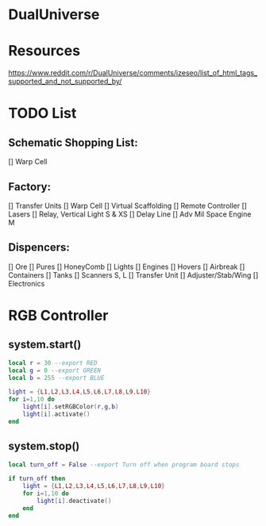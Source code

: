 # DualUniverse

# Resources

https://www.reddit.com/r/DualUniverse/comments/izeseo/list_of_html_tags_supported_and_not_supported_by/

# TODO List
## Schematic Shopping List:
[] Warp Cell

## Factory:
[] Transfer Units
[] Warp Cell
[] Virtual Scaffolding
[] Remote Controller
[] Lasers
[] Relay, Vertical Light S & XS
[] Delay Line
[] Adv Mil Space Engine M
 
## Dispencers:
[] Ore
[] Pures
[] HoneyComb
[]  Lights
[] Engines
[] Hovers
[]  Airbreak
[] Containers
[] Tanks
[] Scanners S, L 
[] Transfer Unit
[] Adjuster/Stab/Wing
[] Electronics


# RGB Controller 
## system.start()

```lua
local r = 30 --export RED
local g = 0 --export GREEN
local b = 255 --export BLUE

light = {L1,L2,L3,L4,L5,L6,L7,L8,L9,L10}
for i=1,10 do      
    light[i].setRGBColor(r,g,b)
    light[i].activate()
end
```

## system.stop()

```lua
local turn_off = False --export Turn off when program board stops

if turn_off then
	light = {L1,L2,L3,L4,L5,L6,L7,L8,L9,L10}
	for i=1,10 do
    	light[i].deactivate()
	end
end
```
